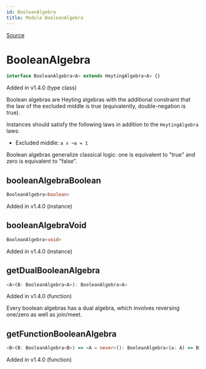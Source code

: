 ```yaml
---
id: BooleanAlgebra
title: Module BooleanAlgebra
---
```


[Source](https://github.com/gcanti/fp-ts/blob/master/src/BooleanAlgebra.ts)

# BooleanAlgebra

```ts
interface BooleanAlgebra<A> extends HeytingAlgebra<A> {}
```

Added in v1.4.0 (type class)

Boolean algebras are Heyting algebras with the additional constraint that the law of the excluded middle is true
(equivalently, double-negation is true).

Instances should satisfy the following laws in addition to the `HeytingAlgebra` laws:

- Excluded middle: `a ∨ ¬a = 1`

Boolean algebras generalize classical logic: one is equivalent to "true" and zero is equivalent to "false".

## booleanAlgebraBoolean

```ts
BooleanAlgebra<boolean>
```

Added in v1.4.0 (instance)

## booleanAlgebraVoid

```ts
BooleanAlgebra<void>
```

Added in v1.4.0 (instance)

## getDualBooleanAlgebra

```ts
<A>(B: BooleanAlgebra<A>): BooleanAlgebra<A>
```

Added in v1.4.0 (function)

Every boolean algebras has a dual algebra, which involves reversing one/zero as well as join/meet.

## getFunctionBooleanAlgebra

```ts
<B>(B: BooleanAlgebra<B>) => <A = never>(): BooleanAlgebra<(a: A) => B>
```

Added in v1.4.0 (function)
